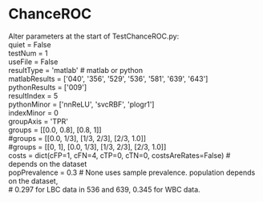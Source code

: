 # ChanceROC
  
Alter parameters at the start of TestChanceROC.py:  
quiet         = False  
testNum       = 1  
useFile       = False  
resultType    = 'matlab'  # matlab or python  
matlabResults = ['040', '356', '529', '536', '581', '639', '643']  
pythonResults = ['009']  
resultIndex   = 5  
pythonMinor   = ['nnReLU', 'svcRBF', 'plogr1']  
indexMinor    = 0  
groupAxis     = 'TPR'  
groups        = [[0.0, 0.8], [0.8, 1]]  
#groups       = [[0.0, 1/3], [1/3, 2/3], [2/3, 1.0]]  
#groups       = [[0, 1], [0.0, 1/3], [1/3, 2/3], [2/3, 1.0]]  
costs         = dict(cFP=1, cFN=4, cTP=0, cTN=0, costsAreRates=False)  # depends on the dataset  
popPrevalence = 0.3  # None uses sample prevalence. population depends on the dataset,  
                     # 0.297 for LBC data in 536 and 639, 0.345 for WBC data.  
